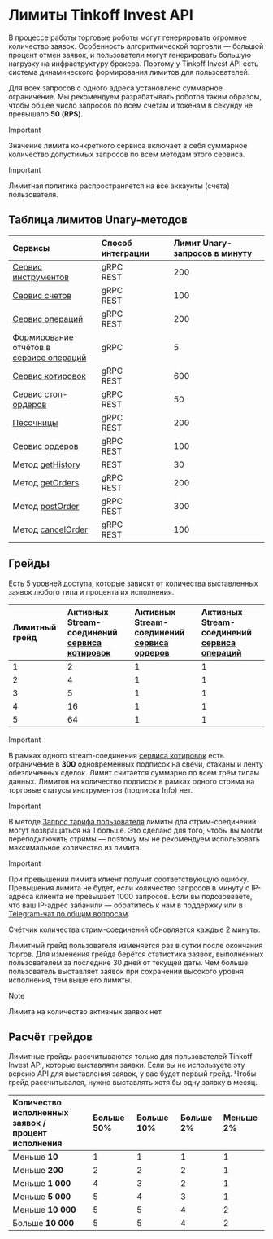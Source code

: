 # Лимиты Tinkoff Invest API

В процессе работы торговые роботы могут генерировать огромное количество заявок. 
Особенность алгоритмической торговли — большой процент отмен заявок, и пользователи 
могут генерировать большую нагрузку на инфраструктуру брокера. Поэтому у Tinkoff Invest API
есть система динамического формирования лимитов для пользователей.

Для всех запросов с одного адреса установлено суммарное ограничение. Мы рекомендуем разрабатывать роботов таким образом,
чтобы общее число запросов по всем счетам и токенам в секунду не превышало **50 (RPS)**.

> [!IMPORTANT]
> Значение лимита конкретного сервиса включает в себя суммарное количество допустимых запросов по всем методам этого сервиса.

> [!IMPORTANT]
> Лимитная политика распространяется на все аккаунты (cчета) пользователя.

## Таблица лимитов Unary-методов

| Сервисы                                                                    | Способ интеграции | Лимит Unary-запросов в минуту |
|:---------------------------------------------------------------------------|:------------------|:------------------------------|
| [Сервис инструментов](/investAPI/head-instruments/)                        | gRPC<br/>REST     | 200                           |
| [Сервис счетов](/investAPI/head-users/)                                    | gRPC<br/>REST     | 100                           |
| [Сервис операций](/investAPI/head-operations/)                             | gRPC<br/>REST     | 200                           |
| Формирование отчётов в</br>[сервисе операций](/investAPI/head-operations/) | gRPC              | 5                             |
| [Сервис котировок](/investAPI/head-marketdata/)                            | gRPC<br/>REST     | 600                           |
| [Сервис стоп-ордеров](/investAPI/head-stoporders/)                         | gRPC<br/>REST     | 50                            |
| [Песочницы](/investAPI/head-sandbox/)                                      | gRPC<br/>REST     | 200                           |
| [Сервис ордеров](/investAPI/head-orders/)                                  | gRPC<br/>REST     | 100                           |
| Метод [getHistory](/investAPI/get_history)          | REST              | 30                            |
| Метод [getOrders](/investAPI/orders#getorders)       | gRPC<br/>REST     | 200                           |
| Метод [postOrder](/investAPI/orders#postorder)         | gRPC<br/>REST     | 300                           |
| Метод [cancelOrder](/investAPI/orders#cancelorder)     | gRPC<br/>REST     | 100                           |

## Грейды

Есть 5 уровней доступа, которые зависят от количества выставленных заявок любого типа и
процента их исполнения.

| Лимитный грейд   | Активных Stream-соединений</br>[сервиса котировок](/investAPI/head-marketdata/) | Активных Stream-соединений</br>[сервиса ордеров](/investAPI/head-orders/) | Активных Stream-соединений</br>[сервиса операций](/investAPI/head-operations/) |
| :-------------   |:--------------------------------------------------------------------------------|:--------------------------------------------------------------------------|:-------------------------------------------------------------------------------|
| 1                | 2                                                                               | 1                                                                         | 1                                                                              |
| 2                | 4                                                                               | 1                                                                         | 1                                                                              |
| 3                | 5                                                                               | 1                                                                         | 1                                                                              |
| 4                | 16                                                                              | 1                                                                         | 1                                                                              |
| 5                | 64                                                                              | 1                                                                         | 1                                                                              |

> [!IMPORTANT]
> В рамках одного stream-соединения [сервиса котировок](/investAPI/head-marketdata/) есть 
ограничение в **300** одновременных подписок на свечи, стаканы и ленту обезличенных сделок. Лимит считается
суммарно по всем трём типам данных. Лимитов на количество подписок в рамках одного стрима на торговые
статусы инструментов (подписка Info) нет.

> [!IMPORTANT]
> В методе [Запрос тарифа пользователя](https://russianinvestments.github.io/investAPI/users/#getusertariff) лимиты для 
стрим-соединений могут возвращаться на 1 больше. Это сделано для того, чтобы вы могли переподключить стримы —
поэтому мы не рекомендуем использовать максимальное количество из лимита. 

> [!IMPORTANT]
> При превышении лимита клиент получит соответствующую ошибку. Превышения лимита не будет, если количество запросов в
минуту с IP-адреса клиента не превышает 1000 запросов. Если вы подозреваете, что ваш IP-адрес забанили — обратитесь к нам
в поддержку или в [Telegram-чат по общим вопросам](https://t.me/joinchat/VaW05CDzcSdsPULM).

Счётчик количества стрим-соединений обновляется каждые 2 минуты.

Лимитный грейд пользователя изменяется раз в сутки после окончания торгов. Для изменения
грейда берётся статистика заявок, выполненных пользователем за последние 30 дней от текущей даты. 
Чем больше пользователь выставляет заявок при сохранении высокого уровня исполнения, 
тем выше его лимиты.

> [!NOTE]
> Лимита на количество активных заявок нет.

## Расчёт грейдов

Лимитные грейды рассчитываются только для пользователей Tinkoff Invest API,
которые выставляли заявки. Если вы не используете эту версию API для выставления заявок, у вас будет первый грейд. 
Чтобы грейд рассчитывался, нужно выставлять хотя бы одну заявку в месяц.

| Количество исполненных заявок / </br> процент исполнения | Больше 50% | Больше 10% | Больше 2% | Меньше 2% |
|:---------------------------------------------------------|:-----------| :--------- | :--------- |:----------|
| Меньше **10**                                            | 1          | 1          | 1          | 1         | 
| Меньше **200**                                           | 2          | 2          | 2          | 1         | 
| Меньше **1 000**                                         | 4          | 3          | 2          | 1         | 
| Меньше **5 000**                                         | 5          | 4          | 3          | 1         | 
| Меньше **10 000**                                        | 5          | 5          | 4          | 2         | 
| Больше **10 000**                                        | 5          | 5          | 4          | 2         | 
